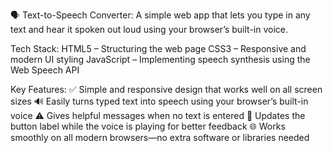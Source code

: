🗣️ Text-to-Speech Converter:
A simple web app that lets you type in any text and hear it spoken out loud using your browser’s built-in voice.

Tech Stack:
HTML5 – Structuring the web page
CSS3 – Responsive and modern UI styling
JavaScript – Implementing speech synthesis using the Web Speech API

Key Features:
✅ Simple and responsive design that works well on all screen sizes
🔊 Easily turns typed text into speech using your browser’s built-in voice
⚠️ Gives helpful messages when no text is entered
🔄 Updates the button label while the voice is playing for better feedback
🌐 Works smoothly on all modern browsers—no extra software or libraries needed

